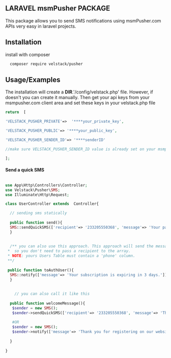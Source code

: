 
## LARAVEL msmPusher PACKAGE

This package allows you to send SMS notifications using msmPusher.com APIs very easy in laravel projects.

## Installation

install with composer

```bash
  composer require velstack/pusher
```

## Usage/Examples

The installation will create a  __DIR__.'/config/velstack.php' file. However, if doesn't you can create it manually.
Then get your api keys from your msmpusher.com client area and set these keys in your velstack.php file

```php
return  [

'VELSTACK_PUSHER_PRIVATE'=>  '****your_private_key',

'VELSTACK_PUSHER_PUBLIC'=> '****your_public_key',

'VELSTACK_PUSHER_SENDER_ID'=> '****senderID'

//make sure VELSTACK_PUSHER_SENDER_ID value is already set on your msmpusher.com dashboard

];

```



#### Send a quick SMS

```php

use App\Http\Controllers\Controller;
use Velstack\Pusher\SMS;
use Illuminate\Http\Request;

class UserController extends  Controller{

  // sending sms statically
  
  public function send(){
  SMS::sendQuickSMS(['recipient'=> '233205550368', 'message'=> 'Your payment has been confirmed !']);
  }
  
  
  /** you can also use this approach. This approach will send the message to the authenticated user in your database.
 *  so you don't need to pass a recipient to the array. 
 * NOTE: yours Users Table must contain a 'phone' column.
 **/
 
 public function toAuthUser(){
  SMS::notify(['message'=> 'Your subscription is expiring in 3 days.']);
  }
  
  
    // you can also call it like this
  
  public function welcomeMessage(){
   $sender = new SMS();
   $sender->sendQuickSMS(['recipient'=> '233205550368', 'message'=> 'Thank you for registering on our website !']);
   
   #OR
   $sender = new SMS();
   $sender->notify(['message'=> 'Thank you for registering on our website !']);
   
  }
  
}
 
```
